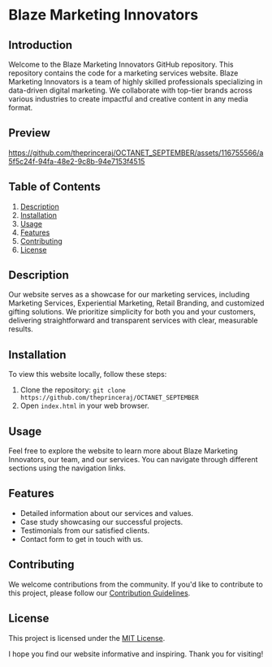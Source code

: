 # Blaze Marketing Innovators

## Introduction
Welcome to the Blaze Marketing Innovators GitHub repository. This repository contains the code for a marketing services website. Blaze Marketing Innovators is a team of highly skilled professionals specializing in data-driven digital marketing. We collaborate with top-tier brands across various industries to create impactful and creative content in any media format.

## Preview
https://github.com/theprinceraj/OCTANET_SEPTEMBER/assets/116755566/a5f5c24f-94fa-48e2-9c8b-94e7153f4515



## Table of Contents
1. [Description](#description)
2. [Installation](#installation)
3. [Usage](#usage)
4. [Features](#features)
5. [Contributing](#contributing)
6. [License](#license)

## Description
Our website serves as a showcase for our marketing services, including Marketing Services, Experiential Marketing, Retail Branding, and customized gifting solutions. We prioritize simplicity for both you and your customers, delivering straightforward and transparent services with clear, measurable results.

## Installation
To view this website locally, follow these steps:
1. Clone the repository: `git clone https://github.com/theprinceraj/OCTANET_SEPTEMBER`
2. Open `index.html` in your web browser.

## Usage
Feel free to explore the website to learn more about Blaze Marketing Innovators, our team, and our services. You can navigate through different sections using the navigation links.

## Features
- Detailed information about our services and values.
- Case study showcasing our successful projects.
- Testimonials from our satisfied clients.
- Contact form to get in touch with us.

## Contributing
We welcome contributions from the community. If you'd like to contribute to this project, please follow our [Contribution Guidelines](CONTRIBUTING.md).

## License
This project is licensed under the [MIT License](LICENSE).

I hope you find our website informative and inspiring. Thank you for visiting!
